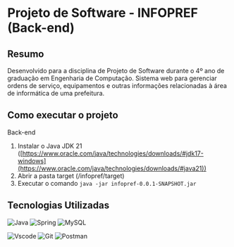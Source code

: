 # Projeto de Software - INFOPREF (Back-end)

## Resumo
Desenvolvido para a disciplina de Projeto de Software durante o 4º ano de graduação em Engenharia de Computação. Sistema web para gerenciar ordens de serviço, equipamentos e outras informações relacionadas à área de informática de uma prefeitura.

## Como executar o projeto

Back-end
1. Instalar o Java JDK 21 ([https://www.oracle.com/java/technologies/downloads/#jdk17-windows](https://www.oracle.com/java/technologies/downloads/#java21))
2. Abrir a pasta  target (/infopref/target)
3. Executar o comando `java -jar infopref-0.0.1-SNAPSHOT.jar`

## Tecnologias Utilizadas

![Java](https://img.shields.io/badge/java-%23ED8B00.svg?style=for-the-badge&logo=openjdk&logoColor=white)
![Spring](https://img.shields.io/badge/spring-%236DB33F.svg?style=for-the-badge&logo=spring&logoColor=white)
![MySQL](https://img.shields.io/badge/MySQL-00000F?style=for-the-badge&logo=mysql&logoColor=white)

![Vscode](https://img.shields.io/badge/Vscode-007ACC?style=for-the-badge&logo=visual-studio-code&logoColor=white)
![Git](https://img.shields.io/badge/GIT-E44C30?style=for-the-badge&logo=git&logoColor=white)
![Postman](https://img.shields.io/badge/Postman-FF6C37.svg?style=for-the-badge&logo=Postman&logoColor=white)
